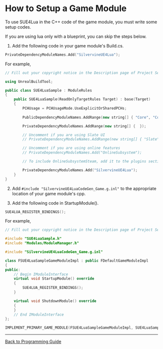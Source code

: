 
How to Setup a Game Module
==========================

To use SUE4Lua in the C++ code of the game module, you must write some setup codes.

If you are using lua only with a blueprint, you can skip the steps below.

1. Add the following code in your game module's Build.cs.

```cpp
PrivateDependencyModuleNames.Add("SilvervineUE4Lua");
```

For example,

```cpp
// Fill out your copyright notice in the Description page of Project Settings.

using UnrealBuildTool;

public class SUE4LuaSample : ModuleRules
{
	public SUE4LuaSample(ReadOnlyTargetRules Target) : base(Target)
	{
		PCHUsage = PCHUsageMode.UseExplicitOrSharedPCHs;
	
		PublicDependencyModuleNames.AddRange(new string[] { "Core", "CoreUObject", "Engine", "InputCore" });

		PrivateDependencyModuleNames.AddRange(new string[] {  });

		// Uncomment if you are using Slate UI
		// PrivateDependencyModuleNames.AddRange(new string[] { "Slate", "SlateCore" });

		// Uncomment if you are using online features
		// PrivateDependencyModuleNames.Add("OnlineSubsystem");

		// To include OnlineSubsystemSteam, add it to the plugins section in your uproject file with the Enabled attribute set to true

		PrivateDependencyModuleNames.Add("SilvervineUE4Lua");
	}
}
```

2. Add `#include "SilvervineUE4LuaCodeGen_Game.g.inl"` to the appropriate location of your game module's cpp.

3. Add the following code in StartupModule().

```cpp
SUE4LUA_REGISTER_BINDINGS();
```

For example,

```cpp
// Fill out your copyright notice in the Description page of Project Settings.

#include "SUE4LuaSample.h"
#include "Modules/ModuleManager.h"

#include "SilvervineUE4LuaCodeGen_Game.g.inl"

class FSUE4LuaSampleGameModuleImpl : public FDefaultGameModuleImpl
{
public:
	// Begin IModuleInterface
	virtual void StartupModule() override
	{
		SUE4LUA_REGISTER_BINDINGS();
	}

	virtual void ShutdownModule() override
	{
	}
	// End IModuleInterface
};

IMPLEMENT_PRIMARY_GAME_MODULE(FSUE4LuaSampleGameModuleImpl, SUE4LuaSample, "SUE4LuaSample");
```

------------------------------------------------
[Back to Programming Guide](ProgrammingGuide.md)